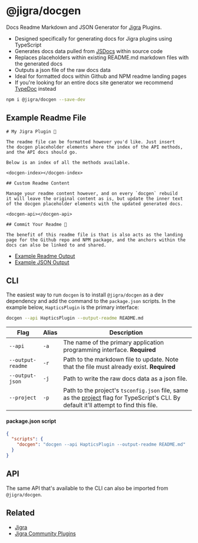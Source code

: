 # @jigra/docgen

Docs Readme Markdown and JSON Generator for [Jigra](https://jigrajs.web.app/) Plugins.

- Designed specifically for generating docs for Jigra plugins using TypeScript
- Generates docs data pulled from [JSDocs](https://en.wikipedia.org/wiki/JSDoc) within source code 
- Replaces placeholders within existing README.md markdown files with the generated docs
- Outputs a json file of the raw docs data
- Ideal for formatted docs within Github and NPM readme landing pages
- If you're looking for an entire docs site generator we recommend [TypeDoc](https://typedoc.org/) instead

```bash
npm i @jigra/docgen --save-dev
```

## Example Readme File

```
# My Jigra Plugin 🔌

The readme file can be formatted however you'd like. Just insert
the docgen placeholder elements where the index of the API methods,
and the API docs should go.

Below is an index of all the methods available.

<docgen-index></docgen-index>

## Custom Readme Content

Manage your readme content however, and on every `docgen` rebuild
it will leave the original content as is, but update the inner text 
of the docgen placeholder elements with the updated generated docs.

<docgen-api></docgen-api>

## Commit Your Readme 🚀

The benefit of this readme file is that is also acts as the landing 
page for the Github repo and NPM package, and the anchors within the 
docs can also be linked to and shared.
```

- [Example Readme Output](https://github.com/familyjs/jigra-docgen/blob/main/src/test/README.md)
- [Example JSON Output](https://github.com/familyjs/jigra-docgen/blob/main/src/test/docs.json)


## CLI

The easiest way to run `docgen` is to install `@jigra/docgen` as a dev dependency
and add the command to the `package.json` scripts. In the example below, 
`HapticsPlugin` is the primary interface:

```bash
docgen --api HapticsPlugin --output-readme README.md
```

| Flag              | Alias | Description                                                                              |
|-------------------|-------|------------------------------------------------------------------------------------------|
| `--api`           | `-a`  | The name of the primary application programming interface. **Required**                  |
| `--output-readme` | `-r`  | Path to the markdown file to update. Note that the file must already exist. **Required** |
| `--output-json`   | `-j`  | Path to write the raw docs data as a json file.                                          |
| `--project`       | `-p`  | Path to the project's `tsconfig.json` file, same as the [project](https://www.typescriptlang.org/docs/handbook/compiler-options.html) flag for TypeScript's CLI. By default it'll attempt to find this file. |


#### package.json script

```json
{
  "scripts": {
    "docgen": "docgen --api HapticsPlugin --output-readme README.md"
  }
}
```

## API

The same API that's available to the CLI can also be imported from `@jigra/docgen`.


## Related

- [Jigra](https://jigrajs.web.app/)
- [Jigra Community Plugins](https://github.com/jigra-community)
